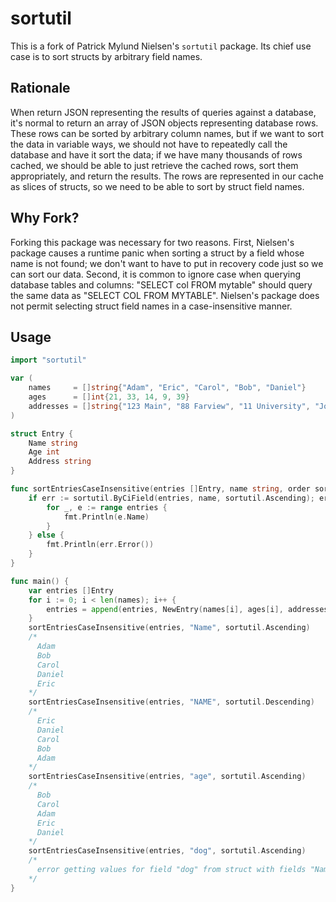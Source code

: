 # sortutil

This is a fork of Patrick Mylund Nielsen's `sortutil` package. Its chief use
case is to sort structs by arbitrary field names.

## Rationale
When return JSON representing the results of queries against a database, it's
normal to return an array of JSON objects representing database rows. These rows
can be sorted by arbitrary column names, but if we want to sort the data in
variable ways, we should not have to repeatedly call the database and have it
sort the data; if we have many thousands of rows cached, we should be able to
just retrieve the cached rows, sort them appropriately, and return the results.
The rows are represented in our cache as slices of structs, so we need to be
able to sort by struct field names.

## Why Fork?
Forking this package was necessary for two reasons. First, Nielsen's package
causes a runtime panic when sorting a struct by a field whose name is not found;
we don't want to have to put in recovery code just so we can sort our data.
Second, it is common to ignore case when querying database tables and columns:
"SELECT col FROM mytable" should query the same data as "SELECT COL FROM
MYTABLE". Nielsen's package does not permit selecting struct field names in a
case-insensitive manner.

## Usage

```Go
import "sortutil"

var (
	names     = []string{"Adam", "Eric", "Carol", "Bob", "Daniel"}
	ages      = []int{21, 33, 14, 9, 39}
	addresses = []string{"123 Main", "88 Farview", "11 University", "Johnson Lane", "98 Varsity"}
)

struct Entry {
    Name string
    Age int
    Address string
}

func sortEntriesCaseInsensitive(entries []Entry, name string, order sortutil.Order) {
    if err := sortutil.ByCiField(entries, name, sortutil.Ascending); err == nil {
        for _, e := range entries {
            fmt.Println(e.Name) 
        }
    } else {
        fmt.Println(err.Error())
    }
}

func main() {
	var entries []Entry
	for i := 0; i < len(names); i++ {
		entries = append(entries, NewEntry(names[i], ages[i], addresses[i]))
	}
    sortEntriesCaseInsensitive(entries, "Name", sortutil.Ascending)
    /*
      Adam
      Bob
      Carol
      Daniel
      Eric
    */
    sortEntriesCaseInsensitive(entries, "NAME", sortutil.Descending)
    /*
      Eric
      Daniel
      Carol
      Bob
      Adam
    */
    sortEntriesCaseInsensitive(entries, "age", sortutil.Ascending)
    /*
      Bob
      Carol
      Adam
      Eric
      Daniel
    */
    sortEntriesCaseInsensitive(entries, "dog", sortutil.Ascending)
    /*
      error getting values for field "dog" from struct with fields "Name","Age","Address": reflected value is invalid
    */
}
```
